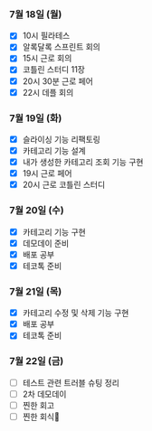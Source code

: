 ### 7월 18일 (월)
- [x] 10시 필라테스
- [x] 알록달록 스프린트 회의
- [x] 15시 근로 회의
- [x] 코틀린 스터디 11장
- [x] 20시 30분 근로 페어
- [x] 22시 데플 회의

### 7월 19일 (화)
- [x] 슬라이싱 기능 리팩토링
- [x] 카테고리 기능 설계
- [x] 내가 생성한 카테고리 조회 기능 구현
- [x] 19시 근로 페어
- [x] 20시 근로 코틀린 스터디

### 7월 20일 (수)
- [x] 카테고리 기능 구현
- [x] 데모데이 준비
- [x] 배포 공부
- [x] 테코톡 준비

### 7월 21일 (목)
- [x] 카테고리 수정 및 삭제 기능 구현
- [x] 배포 공부
- [x] 테코톡 준비

### 7월 22일 (금)
- [ ] 테스트 관련 트러블 슈팅 정리
- [ ] 2차 데모데이
- [ ] 찐한 회고
- [ ] 찐한 회식🌈
